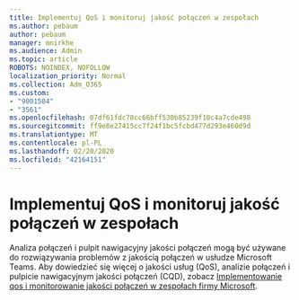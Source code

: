 ```yaml
---
title: Implementuj QoS i monitoruj jakość połączeń w zespołach
ms.author: pebaum
author: pebaum
manager: mnirkhe
ms.audience: Admin
ms.topic: article
ROBOTS: NOINDEX, NOFOLLOW
localization_priority: Normal
ms.collection: Adm_O365
ms.custom:
- "9001504"
- "3561"
ms.openlocfilehash: 07df61fdc78cc66bff530b85239f10c4a7cde498
ms.sourcegitcommit: ff9e8e27415cc7f24f1bc5fcbd477d293e460d9d
ms.translationtype: MT
ms.contentlocale: pl-PL
ms.lasthandoff: 02/20/2020
ms.locfileid: "42164151"
---
```

# <a name="implement-qos-and-monitor-call-quality-in-teams"></a>Implementuj QoS i monitoruj jakość połączeń w zespołach

Analiza połączeń i pulpit nawigacyjny jakości połączeń mogą być używane do rozwiązywania problemów z jakością połączeń w usłudze Microsoft Teams. Aby dowiedzieć się więcej o jakości usług (QoS), analizie połączeń i pulpicie nawigacyjnym jakości połączeń (CQD), zobacz [Implementowanie qos i monitorowanie jakości połączeń w zespołach firmy Microsoft](https://docs.microsoft.com/en-us/microsoftteams/monitor-call-quality-qos). 
